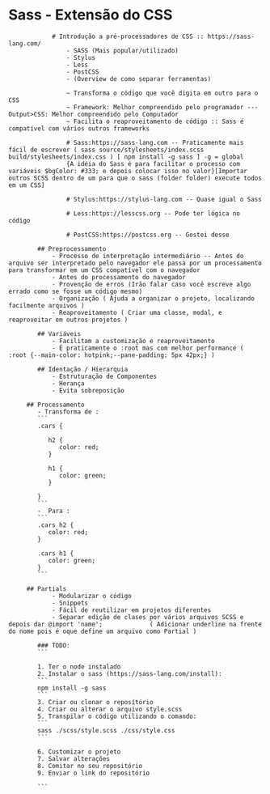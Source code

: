 # Sass - Extensão do CSS
				# Introdução a pré-processadores de CSS :: https://sass-lang.com/
					- SASS (Mais popular/utilizado)
					- Stylus
					- Less
					- PostCSS
					- (Overview de como separar ferramentas)

					~ Transforma o código que você digita em outro para o CSS
					~ Framework: Melhor compreendido pelo programador --- Output>CSS: Melhor compreendido pelo Computador
					~ Facilita o reaproveitamento de código :: Sass é compatível com vários outros frameworks

					# Sass:https://sass-lang.com -- Praticamente mais fácil de escrever	( sass source/stylesheets/index.scss build/stylesheets/index.css ) [ npm install -g sass ] -g = global
					{A idéia do Sass é para facilitar o processo com variáveis $bgColor: #333; e depois colocar isso no valor}[Importar outros SCSS dentro de um para que o sass (folder folder) execute todos em um CSS]

					# Stylus:https://stylus-lang.com -- Quase igual o Sass

					# Less:https://lesscss.org -- Pode ter lógica no código

					# PostCSS:https://postcss.org -- Gostei desse 

			## Preprocessamento
				- Processo de interpretação intermediário -- Antes do arquivo ser interpretado pelo navegador ele passa por um processamento para transformar em um CSS compatível com o navegador
				- Antes do processamento do navegador
				- Provenção de erros (Irão falar caso você escreve algo errado como se fosse um código mesmo)
				- Organização ( Ajuda a organizar o projeto, localizando facilmente arquivos )
				- Reaproveitamento ( Criar uma classe, modal, e reaproveitar em outros projetos )

			## Variáveis
				- Facilitam a customização e reaproveitamento
				- É praticamente o :root mas com melhor performance ( :root {--main-color: hotpink;--pane-padding: 5px 42px;} )

			## Identação / Hierarquia
				- Estruturação de Componentes
				- Herança
				- Evita sobreposição

         ## Processamento
            - Transforma de :
            ```
            .cars {

               h2 {
                  color: red;
               }

               h1 {
                  color: green;
               }

            }
            ```
            -  Para :
            ```
            .cars h2 {
               color: red;
            }

            .cars h1 {
               color: green;
            }
            ```

         ## Partials
				- Modularizar o código
				- Snippets
				- Fácil de reutilizar em projetos diferentes
				- Separar edição de clases por vários arquivos SCSS e depois dar @import 'name';			 ( Adicionar underline na frente do nome pois é oque define um arquivo como Partial )		

            ### TODO: 
            ```

            1. Ter o node instalado
            2. Instalar o sass (https://sass-lang.com/install):
            ```
            npm install -g sass    
            ```
            3. Criar ou clonar o reposítório
            4. Criar ou alterar o arquivo style.scss
            5. Transpilar o código utilizando o comando:
            ```
            sass ./scss/style.scss ./css/style.css 
            ```

            6. Customizar o projeto
            7. Salvar alterações
            8. Comitar no seu repositório
            9. Enviar o link do repositório

            ```